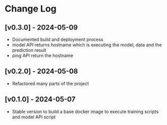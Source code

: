 # Change Log

## [v0.3.0] - 2024-05-09
 
- Documented build and deployment process
- model API returns hostname which is executing the model, data and the prediction result
- ping API return the hostname



## [v0.2.0] - 2024-05-08
 
- Refactored many parts of the project



## [v0.1.0] - 2024-05-07
 
- Stable version to build a base docker image to execute training scripts and model API script

